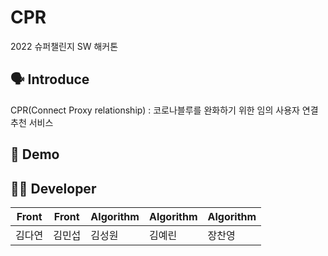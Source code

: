 # CPR
2022 슈퍼챌린지 SW 해커톤

## 🗣️ **Introduce**
CPR(Connect Proxy relationship) : 코로나블루를 완화하기 위한 임의 사용자 연결 추천 서비스

## 📢 **Demo**

## 👩‍💻 **Developer**
|Front|Front|Algorithm|Algorithm|Algorithm|
|--|--|--|--|--|
|김다연|김민섭|김성원|김예린|장찬영|

